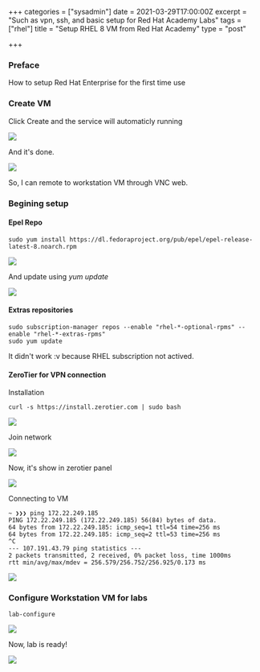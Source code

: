 +++
categories = ["sysadmin"]
date = 2021-03-29T17:00:00Z
excerpt = "Such as vpn, ssh, and basic setup for Red Hat Academy Labs"
tags = ["rhel"]
title = "Setup RHEL 8 VM from Red Hat Academy"
type = "post"

+++
### Preface

How to setup Red Hat Enterprise for the first time use

### Create VM

Click Create and the service will automaticly running

![](https://res.cloudinary.com/bimagv/image/upload/v1617121582/2021-03/123/Screen_2021-03-30_22-50-40X_a0mp6t.png)

And it's done.

![](https://res.cloudinary.com/bimagv/image/upload/v1617121641/2021-03/123/Screen_2021-03-30_22-53-17_b7tm8k.png)

So, I can remote to workstation VM through VNC web.

### Begining setup

#### Epel Repo

    sudo yum install https://dl.fedoraproject.org/pub/epel/epel-release-latest-8.noarch.rpm

![](https://res.cloudinary.com/bimagv/image/upload/v1617120563/2021-03/123/Screen_2021-03-30_23-05-16X_ffdw3a.png)

And update using _yum update_

![](https://res.cloudinary.com/bimagv/image/upload/v1617120579/2021-03/123/Screen_2021-03-30_23-05-43X_mrujcp.png)

#### Extras repositories

    sudo subscription-manager repos --enable "rhel-*-optional-rpms" --enable "rhel-*-extras-rpms"
    sudo yum update

It didn't work :v because RHEL subscription not actived.

#### ZeroTier for VPN connection

Installation

    curl -s https://install.zerotier.com | sudo bash

![](https://res.cloudinary.com/bimagv/image/upload/v1617122413/2021-03/123/Screen_2021-03-30_23-39-24X_dp1tqm.png)

Join network

![](https://res.cloudinary.com/bimagv/image/upload/v1617123024/2021-03/123/Screen_2021-03-30_23-47-22_lmqot1.png)

Now, it's show in zerotier panel

![](https://res.cloudinary.com/bimagv/image/upload/v1617122960/2021-03/123/Screen_2021-03-30_23-48-18X_geofil.png)

Connecting to VM

    ~ ❯❯❯ ping 172.22.249.185
    PING 172.22.249.185 (172.22.249.185) 56(84) bytes of data.
    64 bytes from 172.22.249.185: icmp_seq=1 ttl=54 time=256 ms
    64 bytes from 172.22.249.185: icmp_seq=2 ttl=53 time=256 ms
    ^C
    --- 107.191.43.79 ping statistics ---
    2 packets transmitted, 2 received, 0% packet loss, time 1000ms
    rtt min/avg/max/mdev = 256.579/256.752/256.925/0.173 ms

![](https://res.cloudinary.com/bimagv/image/upload/v1617123746/2021-03/123/Screen_2021-03-31_00-01-23X_gziezf.png)

### Configure Workstation VM for labs

    lab-configure

![](https://res.cloudinary.com/bimagv/image/upload/v1617124105/2021-03/123/Screen_2021-03-31_00-06-26X_tgyzok.png)

Now, lab is ready!

![](https://res.cloudinary.com/bimagv/image/upload/v1617124135/2021-03/123/Screen_2021-03-31_00-07-42X_mot5ss.png)